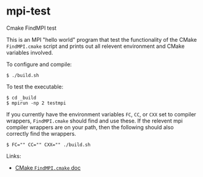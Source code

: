 # mpi-test
Cmake FindMPI test

This is an MPI "hello world" program that test the functionality of the CMake `FindMPI.cmake` script and prints out all relevent environment and CMake variables involved.

To configure and compile:
```
$ ./build.sh
```

To test the executable:
```
$ cd _build
$ mpirun -np 2 testmpi
```

If you currently have the environment variables `FC`, `CC`, or `CXX` set to compiler wrappers, `FindMPI.cmake` should find and use these.  If the relevent mpi compiler wrappers are on your path, then the following should also correctly find the wrappers.
```
$ FC="" CC="" CXX="" ./build.sh
```

Links:
  * [CMake `FindMPI.cmake` doc](https://cmake.org/cmake/help/v3.6/module/FindMPI.html)
